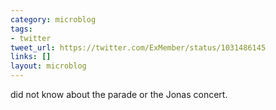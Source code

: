 ```yaml
---
category: microblog
tags:
- twitter
tweet_url: https://twitter.com/ExMember/status/1031486145
links: []
layout: microblog
---
```

did not know about the parade or the Jonas concert.
